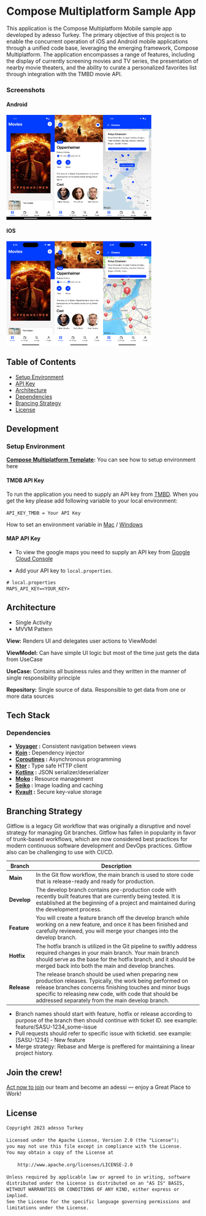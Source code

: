 # Compose Multiplatform Sample App

This application is the Compose Multiplatform Mobile sample app developed by adesso Turkey. The primary objective of this project is to enable the concurrent operation of iOS and Android mobile applications through a unified code base, leveraging the emerging framework, Compose Multiplatform. The application encompasses a range of features, including the display of currently screening movies and TV series, the presentation of nearby movie theaters, and the ability to curate a personalized favorites list through integration with the TMBD movie API.

### Screenshots

#### Android

  <div style="display: flex; width: 100%">
  <img src="docs/android_main.png" width="25%"/>
  <img src="docs/android_detail.png" width="25%"/>
  <img src="docs/android_map.png" width="25%"/>
  </div>

#### IOS

  <div style="display: flex">
  <img src="docs/ios_main.png" width="25%"/>
  <img src="docs/ios_detail.png" width="25%"/>
  <img src="docs/ios_map.png" width="25%"/>
  </div>


## Table of Contents

- [Setup Environment](#setup-environment)
- [API Key](#api-key)
- [Architecture](#architecture)
- [Dependencies](#dependencies)
- [Brancing Strategy](#branching-strategy)
- [License](#license)

## Development

### Setup Environment
**[Compose Multiplatform Template](https://github.com/JetBrains/compose-multiplatform-ios-android-template#set-up-the-environment):** You can see how to setup environment here

#### TMDB API Key

To run the application you need to supply an API key from [TMBD](https://developers.themoviedb.org/3/getting-started/introduction). When you get the key please add following variable to your local environment:

`` API_KEY_TMDB = Your API Key ``

How to set an environment variable in [Mac](https://medium.com/@himanshuagarwal1395/setting-up-environment-variables-in-macos-sierra-f5978369b255) / [Windows](https://www.architectryan.com/2018/08/31/how-to-change-environment-variables-on-windows-10/)

#### MAP API Key

-  To view the google maps you need to supply an API key from [Google Cloud Console](https://developers.google.com/maps/documentation/android-sdk/get-api-key)

- Add your API key to `local.properties`.

```
# local.properties
MAPS_API_KEY=<YOUR_KEY>
```

## Architecture

- Single Activity
- MVVM Pattern

**View:** Renders UI and delegates user actions to ViewModel

**ViewModel:** Can have simple UI logic but most of the time just gets the data from UseCase

**UseCase:** Contains all business rules and they written in the manner of single responsibility principle

**Repository:** Single source of data. Responsible to get data from one or more data sources

## Tech Stack

### Dependencies

- **[Voyager](https://github.com/adrielcafe/voyager) :** Consistent navigation between views
- **[Koin](https://insert-koin.io/docs/setup/koin) :** Dependency injector
- **[Coroutines](https://github.com/Kotlin/kotlinx.coroutines) :** Asynchronous programming
- **[Ktor](https://ktor.io/docs/welcome.html) :** Type safe HTTP client
- **[Kotlinx](https://github.com/Kotlin/kotlinx.serialization) :** JSON serializer/deserializer
- **[Moko](https://github.com/icerockdev/moko-resources) :** Resource management
- **[Seiko](https://github.com/qdsfdhvh/compose-imageloader) :** Image loading and caching
- **[Kvault](https://github.com/Liftric/KVault/tree/master) :** Secure key-value storage

## Branching Strategy

Gitflow is a legacy Git workflow that was originally a disruptive and novel strategy for managing Git branches. Gitflow has fallen in popularity in favor of trunk-based workflows, which are now considered best practices for modern continuous software development and DevOps practices. Gitflow also can be challenging to use with CI/CD.

| Branch      | Description                                                                                                                                                                                                                                                                             |
| ----------- | --------------------------------------------------------------------------------------------------------------------------------------------------------------------------------------------------------------------------------------------------------------------------------------- |
| **Main**    | In the Git flow workflow, the main branch is used to store code that is release-ready and ready for production.                                                                                                                                                                         |
| **Develop** | The develop branch contains pre-production code with recently built features that are currently being tested. It is established at the beginning of a project and maintained during the development process.                                                                            |
| **Feature** | You will create a feature branch off the develop branch while working on a new feature, and once it has been finished and carefully reviewed, you will merge your changes into the develop branch.                                                                                      |
| **Hotfix**  | The hotfix branch is utilized in the Git pipeline to swiftly address required changes in your main branch. Your main branch should serve as the base for the hotfix branch, and it should be merged back into both the main and develop branches.                                       |
| **Release** | The release branch should be used when preparing new production releases. Typically, the work being performed on release branches concerns finishing touches and minor bugs specific to releasing new code, with code that should be addressed separately from the main develop branch. |

- Branch names should start with feature, hotfix or release according to purpose of the branch then should continue with ticket ID. see example: feature/SASU-1234_some-issue
- Pull requests should refer to specific issue with ticketid. see example: [SASU-1234] - New feature
- Merge strategy: Rebase and Merge is preffered for maintaining a linear project history.

## Join the crew!

[Act now to join][linkedin/jobs] our team and become an adessi — enjoy a Great Place to Work!

## License

```
Copyright 2023 adesso Turkey

Licensed under the Apache License, Version 2.0 (the "License");
you may not use this file except in compliance with the License.
You may obtain a copy of the License at

    http://www.apache.org/licenses/LICENSE-2.0

Unless required by applicable law or agreed to in writing, software
distributed under the License is distributed on an "AS IS" BASIS,
WITHOUT WARRANTIES OR CONDITIONS OF ANY KIND, either express or implied.
See the License for the specific language governing permissions and
limitations under the License.
```

[linkedin/jobs]: https://www.linkedin.com/company/adessoturkey/jobs/
